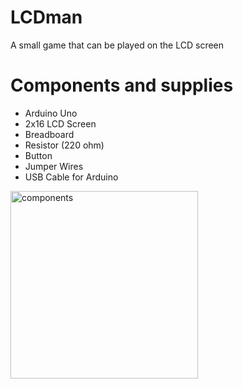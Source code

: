 # LCDman
 A small game that can be played on the LCD screen
<h1> Components and supplies </h1>
<ul>
 <li>Arduino Uno</li>
 <li>2x16 LCD Screen</li>
 <li>Breadboard</li>
 <li>Resistor (220 ohm)</li>
 <li>Button</li>
 <li>Jumper Wires</li>
 <li>USB Cable for Arduino</li>
</ul>

<img src="components_and_supplies.jpg" title="Components and Supplies" alt="components" width="300">
